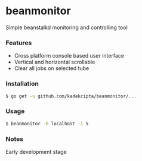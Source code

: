 beanmonitor
===========

Simple beanstalkd monitoring and controlling tool 

### Features
- Cross platform console based user interface
- Vertical and horizontal scrollable
- Clear all jobs on selected tube

### Installation

```sh
$ go get -u github.com/kadekcipta/beanmonitor/...
```

### Usage

```sh
$ beanmonitor -h localhost -i 5
```

### Notes

Early development stage